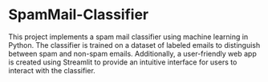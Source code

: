 # SpamMail-Classifier
This project implements a spam mail classifier using machine learning in Python. The classifier is trained on a dataset of labeled emails to distinguish between spam and non-spam emails. Additionally, a user-friendly web app is created using Streamlit to provide an intuitive interface for users to interact with the classifier.
